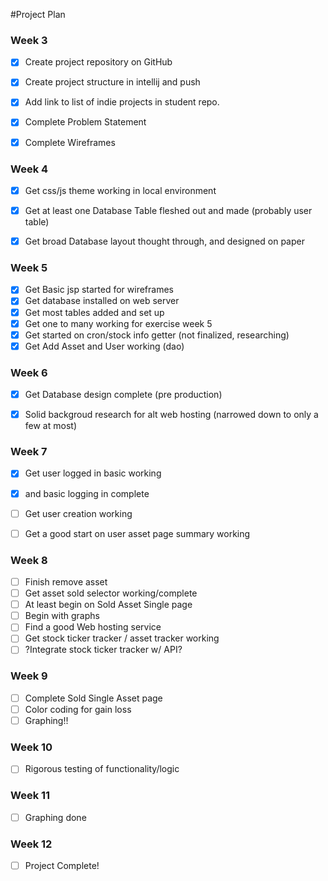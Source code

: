 #Project Plan

### Week 3
- [x] Create project repository on GitHub
- [x] Create project structure in intellij and push
- [x] Add link to list of indie projects in student repo.
- [x] Complete Problem Statement
- [x] Complete Wireframes


### Week 4
- [x] Get css/js theme working in local environment
- [x] Get at least one Database Table fleshed out and made (probably user table) 
- [x] Get broad Database layout thought through, and designed on paper




### Week 5
- [x] Get Basic jsp started for wireframes
- [x] Get database installed on web server
- [x] Get most tables added and set up
- [x] Get one to many working for exercise week 5
- [x] Get started on cron/stock info getter (not finalized, researching)
- [x] Get Add Asset and User working (dao)

### Week 6
- [x] Get Database design complete (pre production)
- [x] Solid backgroud research for alt web hosting (narrowed down to only a few at most)



### Week 7
- [x] Get user logged in basic working
- [x]  and basic logging in complete
- [ ] Get user creation working
- [ ] Get a good start on user asset page summary working


### Week 8
- [ ] Finish remove asset
- [ ] Get asset sold selector working/complete
- [ ] At least begin on Sold Asset Single page
- [ ] Begin with graphs
- [ ] Find a good Web hosting service
- [ ] Get stock ticker tracker / asset tracker working
- [ ] ?Integrate stock ticker tracker w/ API?

### Week 9
- [ ] Complete Sold Single Asset page
- [ ] Color coding for gain loss
- [ ] Graphing!!

### Week 10
- [ ] Rigorous testing of functionality/logic

### Week 11
- [ ] Graphing done

### Week 12
- [ ]  Project Complete!
